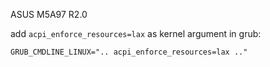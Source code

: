 ASUS M5A97 R2.0

add `acpi_enforce_resources=lax` as kernel argument in grub:
```
GRUB_CMDLINE_LINUX=".. acpi_enforce_resources=lax .."
```
